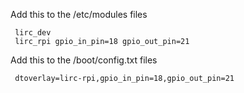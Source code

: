 Add this to the /etc/modules files

     lirc_dev
     lirc_rpi gpio_in_pin=18 gpio_out_pin=21


Add this to the /boot/config.txt files

     dtoverlay=lirc-rpi,gpio_in_pin=18,gpio_out_pin=21

